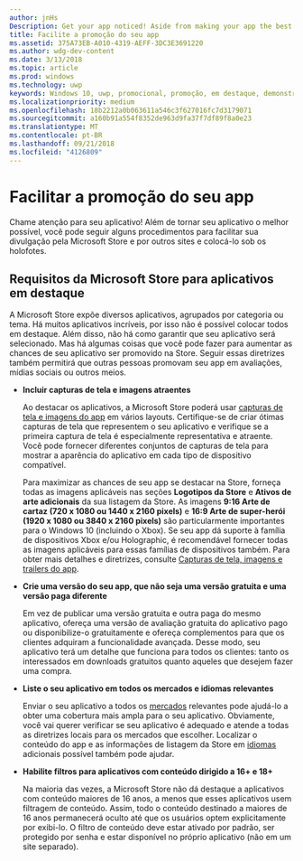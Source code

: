```yaml
---
author: jnHs
Description: Get your app noticed! Aside from making your app the best it can be, there are things you can do that make it easy for the Microsoft Store and other sites to showcase your app and help it get more attention.
title: Facilite a promoção do seu app
ms.assetid: 375A73EB-A010-4319-AEFF-3DC3E3691220
ms.author: wdg-dev-content
ms.date: 3/13/2018
ms.topic: article
ms.prod: windows
ms.technology: uwp
keywords: Windows 10, uwp, promocional, promoção, em destaque, demonstração, store
ms.localizationpriority: medium
ms.openlocfilehash: 18b2212a0b063611a546c3f627016fc7d3179071
ms.sourcegitcommit: a160b91a554f8352de963d9fa37f7df89f8a0e23
ms.translationtype: MT
ms.contentlocale: pt-BR
ms.lasthandoff: 09/21/2018
ms.locfileid: "4126809"
---
```

# <a name="make-your-app-easier-to-promote"></a>Facilitar a promoção do seu app


Chame atenção para seu aplicativo! Além de tornar seu aplicativo o melhor possível, você pode seguir alguns procedimentos para facilitar sua divulgação pela Microsoft Store e por outros sites e colocá-lo sob os holofotes.


## <a name="microsoft-store-requirements-for-featured-apps"></a>Requisitos da Microsoft Store para aplicativos em destaque

A Microsoft Store expõe diversos aplicativos, agrupados por categoria ou tema. Há muitos aplicativos incríveis, por isso não é possível colocar todos em destaque. Além disso, não há como garantir que seu aplicativo será selecionado. Mas há algumas coisas que você pode fazer para aumentar as chances de seu aplicativo ser promovido na Store. Seguir essas diretrizes também permitirá que outras pessoas promovam seu app em avaliações, mídias sociais ou outros meios.

-   **Incluir capturas de tela e imagens atraentes**

    Ao destacar os aplicativos, a Microsoft Store poderá usar [capturas de tela e imagens do app](app-screenshots-and-images.md) em vários layouts. Certifique-se de criar ótimas capturas de tela que representem o seu aplicativo e verifique se a primeira captura de tela é especialmente representativa e atraente. Você pode fornecer diferentes conjuntos de capturas de tela para mostrar a aparência do aplicativo em cada tipo de dispositivo compatível.

    Para maximizar as chances de seu app se destacar na Store, forneça todas as imagens aplicáveis nas seções **Logotipos da Store** e **Ativos de arte adicionais** da sua listagem da Store. As imagens **9:16 Arte de cartaz (720 x 1080 ou 1440 x 2160 pixels)** e **16:9 Arte de super-herói (1920 x 1080 ou 3840 x 2160 pixels)** são particularmente importantes para o Windows 10 (incluindo o Xbox). Se seu app dá suporte à família de dispositivos Xbox e/ou Holographic, é recomendável fornecer todas as imagens aplicáveis para essas famílias de dispositivos também. Para obter mais detalhes e diretrizes, consulte [Capturas de tela, imagens e trailers do app](app-screenshots-and-images.md).

-   **Crie uma versão do seu app, que não seja uma versão gratuita e uma versão paga diferente**

    Em vez de publicar uma versão gratuita e outra paga do mesmo aplicativo, ofereça uma versão de avaliação gratuita do aplicativo pago ou disponibilize-o gratuitamente e ofereça complementos para que os clientes adquiram a funcionalidade avançada. Desse modo, seu aplicativo terá um detalhe que funciona para todos os clientes: tanto os interessados em downloads gratuitos quanto aqueles que desejem fazer uma compra.

-   **Liste o seu aplicativo em todos os mercados e idiomas relevantes**

    Enviar o seu aplicativo a todos os [mercados](define-pricing-and-market-selection.md) relevantes pode ajudá-lo a obter uma cobertura mais ampla para o seu aplicativo. Obviamente, você vai querer verificar se seu aplicativo é adequado e atende a todas as diretrizes locais para os mercados que escolher. Localizar o conteúdo do app e as informações de listagem da Store em [idiomas](supported-languages.md) adicionais possível também pode ajudar.

-   **Habilite filtros para aplicativos com conteúdo dirigido a 16+ e 18+**

    Na maioria das vezes, a Microsoft Store não dá destaque a aplicativos com conteúdo maiores de 16 anos, a menos que esses aplicativos usem filtragem de conteúdo. Assim, todo o conteúdo destinado a maiores de 16 anos permanecerá oculto até que os usuários optem explicitamente por exibi-lo. O filtro de conteúdo deve estar ativado por padrão, ser protegido por senha e estar disponível no próprio aplicativo (não em um site separado).



 




